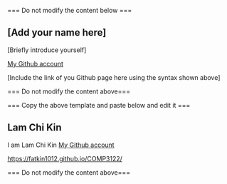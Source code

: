 === Do not modify the content below ===

## [Add your name here]
[Briefly introduce yourself]

[My Github account](http://www.github.com/put-your-github-username-here/)

[Include the link of you Github page here using the syntax shown above]

=== Do not modify the content above===

=== Copy the above template and paste below and edit it ===

## Lam Chi Kin
I am Lam Chi Kin
[My Github account](http://www.github.com/fatkin1012/)

https://fatkin1012.github.io/COMP3122/

=== Do not modify the content above===
